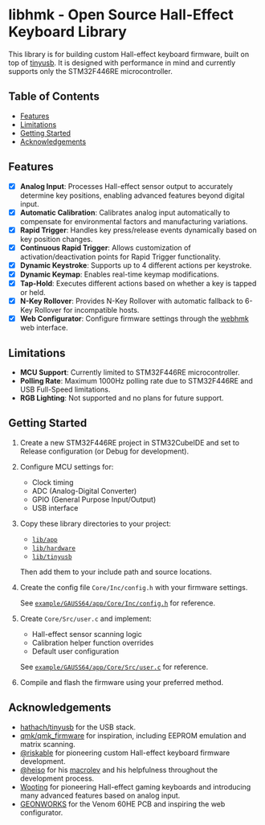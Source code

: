 # libhmk - Open Source Hall-Effect Keyboard Library

This library is for building custom Hall-effect keyboard firmware, built on top of [tinyusb](https://github.com/hathach/tinyusb). It is designed with performance in mind and currently supports only the STM32F446RE microcontroller.

## Table of Contents

- [Features](#features)
- [Limitations](#limitations)
- [Getting Started](#getting-started)
- [Acknowledgements](#acknowledgements)

## Features

- [x] **Analog Input**: Processes Hall-effect sensor output to accurately determine key positions, enabling advanced features beyond digital input.
- [x] **Automatic Calibration**: Calibrates analog input automatically to compensate for environmental factors and manufacturing variations.
- [x] **Rapid Trigger**: Handles key press/release events dynamically based on key position changes.
- [x] **Continuous Rapid Trigger**: Allows customization of activation/deactivation points for Rapid Trigger functionality.
- [x] **Dynamic Keystroke**: Supports up to 4 different actions per keystroke.
- [x] **Dynamic Keymap**: Enables real-time keymap modifications.
- [x] **Tap-Hold**: Executes different actions based on whether a key is tapped or held.
- [x] **N-Key Rollover**: Provides N-Key Rollover with automatic fallback to 6-Key Rollover for incompatible hosts.
- [x] **Web Configurator**: Configure firmware settings through the [webhmk](https://github.com/peppapighs/webhmk) web interface.

## Limitations

- **MCU Support**: Currently limited to STM32F446RE microcontroller.
- **Polling Rate**: Maximum 1000Hz polling rate due to STM32F446RE and USB Full-Speed limitations.
- **RGB Lighting**: Not supported and no plans for future support.

## Getting Started

1. Create a new STM32F446RE project in STM32CubeIDE and set to Release configuration (or Debug for development).

2. Configure MCU settings for:

   - Clock timing
   - ADC (Analog-Digital Converter)
   - GPIO (General Purpose Input/Output)
   - USB interface

3. Copy these library directories to your project:

   - [`lib/app`](lib/app)
   - [`lib/hardware`](lib/hardware)
   - [`lib/tinyusb`](lib/tinyusb)

   Then add them to your include path and source locations.

4. Create the config file `Core/Inc/config.h` with your firmware settings.

   See [`example/GAUSS64/app/Core/Inc/config.h`](example/GAUSS64/app/Core/Inc/config.h) for reference.

5. Create `Core/Src/user.c` and implement:

   - Hall-effect sensor scanning logic
   - Calibration helper function overrides
   - Default user configuration

   See [`example/GAUSS64/app/Core/Src/user.c`](example/GAUSS64/app/Core/Src/user.c) for reference.

6. Compile and flash the firmware using your preferred method.

## Acknowledgements

- [hathach/tinyusb](https://github.com/hathach/tinyusb) for the USB stack.
- [qmk/qmk_firmware](https://github.com/qmk/qmk_firmware) for inspiration, including EEPROM emulation and matrix scanning.
- [@riskable](https://github.com/riskable) for pioneering custom Hall-effect keyboard firmware development.
- [@heiso](https://github.com/heiso/) for his [macrolev](https://github.com/heiso/macrolev) and his helpfulness throughout the development process.
- [Wooting](https://wooting.io/) for pioneering Hall-effect gaming keyboards and introducing many advanced features based on analog input.
- [GEONWORKS](https://geon.works/) for the Venom 60HE PCB and inspiring the web configurator.
